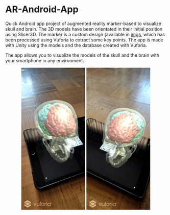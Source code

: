 # AR-Android-App
Quick Android app project of augmented reality marker-based to
visualize skull and brain. The 3D models have been orientated in
their initial position using Slicer3D. The marker is a custom design (available in [imgs](/imgs), which 
has been processed using Vuforia to extract some key points. The app is made 
with Unity using the models and the database created with Vuforia.

The app allows you to visualize the models of the skull and the brain with your 
smartphone in any environment.

<p align="center">
  <img src="imgs/Screenshot_2021-3.jpg" width='200px' alt=""/>
  <img src="imgs/Screenshot_2021-4.jpg" width='200px' alt=""/>
</p>
